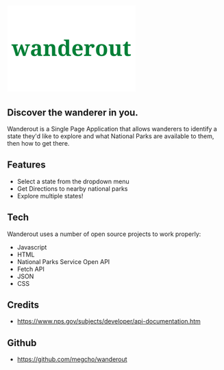 # ![Wanderout Logo](logo.png)
## Discover the wanderer in you.

Wanderout is a Single Page Application that allows wanderers to identify a state they'd like to explore and what National Parks are available to them, then how to get there. 

## Features
- Select a state from the dropdown menu
- Get Directions to nearby national parks
- Explore multiple states!

## Tech
Wanderout uses a number of open source projects to work properly:

- Javascript
- HTML
- National Parks Service Open API
- Fetch API
- JSON
- CSS

## Credits
- https://www.nps.gov/subjects/developer/api-documentation.htm

## Github
- https://github.com/megcho/wanderout